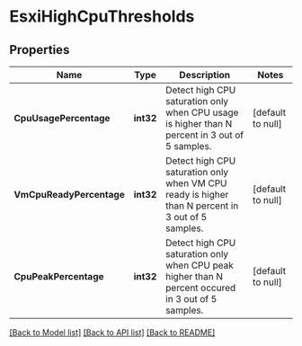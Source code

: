 # EsxiHighCpuThresholds

## Properties
Name | Type | Description | Notes
------------ | ------------- | ------------- | -------------
**CpuUsagePercentage** | **int32** | Detect high CPU saturation only when CPU usage is higher than N percent in 3 out of 5 samples. | [default to null]
**VmCpuReadyPercentage** | **int32** | Detect high CPU saturation only when VM CPU ready is higher than N percent in 3 out of 5 samples. | [default to null]
**CpuPeakPercentage** | **int32** | Detect high CPU saturation only when CPU peak higher than N percent occured in 3 out of 5 samples. | [default to null]

[[Back to Model list]](../README.md#documentation-for-models) [[Back to API list]](../README.md#documentation-for-api-endpoints) [[Back to README]](../README.md)


